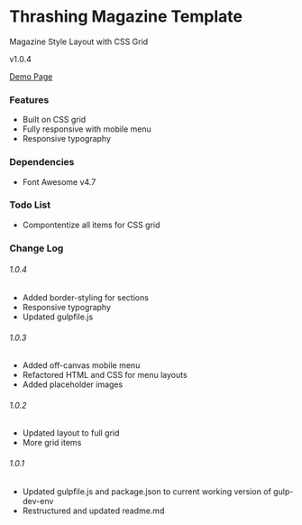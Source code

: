 # Thrashing Magazine Template

Magazine Style Layout with CSS Grid

v1.0.4

<a href="https://jbratcher.github.io/thrashing-magazine/" target="_blank">Demo Page</a>

### Features

* Built on CSS grid
* Fully responsive with mobile menu
* Responsive typography

### Dependencies

* Font Awesome v4.7

### Todo List

* Compontentize all items for CSS grid

### Change Log

###### 1.0.4

* Added border-styling for sections
* Responsive typography
* Updated gulpfile.js

###### 1.0.3

* Added off-canvas mobile menu
* Refactored HTML and CSS for menu layouts
* Added placeholder images

###### 1.0.2

* Updated layout to full grid
* More grid items

###### 1.0.1

* Updated gulpfile.js and package.json to current working version of gulp-dev-env
* Restructured and updated readme.md

